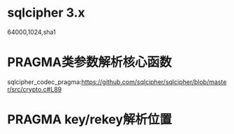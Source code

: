 # sqlcipher 3.x
64000,1024,sha1
# PRAGMA类参数解析核心函数
sqlcipher_codec_pragma:https://github.com/sqlcipher/sqlcipher/blob/master/src/crypto.c#L89
# PRAGMA key/rekey解析位置
